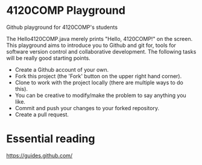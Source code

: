 # 4120COMP Playground
Github playground for 4120COMP's students

The Hello4120COMP.java merely prints "Hello, 4120COMP!" on the screen. This playground aims to introduce you to Github and git for, tools for software version control and collaborative development. The following tasks will be really good starting points.
- Create a Github account of your own.
- Fork this project (the 'Fork' button on the upper right hand corner).
- Clone to work with the project locally (there are multiple ways to do this).
- You can be creative to modify/make the problem to say anything you like. 
- Commit and push your changes to your forked repository.
- Create a pull request.

# Essential reading
https://guides.github.com/
